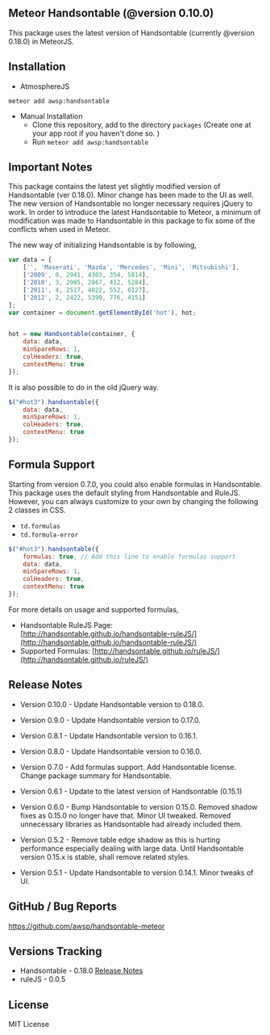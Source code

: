 ## Meteor Handsontable (@version 0.10.0)
This package uses the latest version of Handsontable (currently @version 0.18.0) in MeteorJS.


## Installation

- AtmosphereJS
```
meteor add awsp:handsontable
```

- Manual Installation
    - Clone this repository, add to the directory `packages` (Create one at your app root if you haven't done so. )
    - Run `meteor add awsp:handsontable`


## Important Notes
This package contains the latest yet slightly modified version of Handsontable (ver 0.18.0). Minor change has been made to the UI as well.     
The new version of Handsontable no longer necessary requires jQuery to work.
In order to introduce the latest Handsontable to Meteor,
a minimum of modification was made to Handsontable in this package to fix some of the conflicts when used in Meteor.


The new way of initializing Handsontable is by following,

```js
var data = [
    ['', 'Maserati', 'Mazda', 'Mercedes', 'Mini', 'Mitsubishi'],
    ['2009', 0, 2941, 4303, 354, 5814],
    ['2010', 3, 2905, 2867, 412, 5284],
    ['2011', 4, 2517, 4822, 552, 6127],
    ['2012', 2, 2422, 5399, 776, 4151]
];
var container = document.getElementById('hot'), hot;


hot = new Handsontable(container, {
    data: data,
    minSpareRows: 1,
    colHeaders: true,
    contextMenu: true
});
```

It is also possible to do in the old jQuery way.
```js
$("#hot3").handsontable({
    data: data,
    minSpareRows: 1,
    colHeaders: true,
    contextMenu: true
});
```

## Formula Support
Starting from version 0.7.0, you could also enable formulas in Handsontable.
This package uses the default styling from Handsontable and RuleJS.
However, you can always customize to your own by changing the following 2 classes in CSS.
 
* `td.formulas`  
* `td.formula-error`  

```js
$("#hot3").handsontable({
    formulas: true, // Add this line to enable formulas support
    data: data,
    minSpareRows: 1,
    colHeaders: true,
    contextMenu: true
});
```

For more details on usage and supported formulas, 
- Handsontable RuleJS Page: [http://handsontable.github.io/handsontable-ruleJS/](http://handsontable.github.io/handsontable-ruleJS/)
- Supported Formulas: [http://handsontable.github.io/ruleJS/](http://handsontable.github.io/ruleJS/)



## Release Notes
* Version 0.10.0 - Update Handsontable version to 0.18.0.
* Version 0.9.0 - Update Handsontable version to 0.17.0.
* Version 0.8.1 - Update Handsontable version to 0.16.1.
* Version 0.8.0 - Update Handsontable version to 0.16.0. 
* Version 0.7.0 - Add formulas support. Add Handsontable license. Change package summary for Handsontable. 
* Version 0.6.1 - Update to the latest version of Handsontable (0.15.1)
* Version 0.6.0 - Bump Handsontable to version 0.15.0. Removed shadow fixes as 0.15.0 no longer have that. Minor UI tweaked. 
                  Removed unnecessary libraries as Handsontable had already included them.  
* Version 0.5.2 - Remove table edge shadow as this is hurting performance especially dealing with large data. 
                  Until Handsontable version 0.15.x is stable, shall remove related styles. 

* Version 0.5.1 - Update Handsontable to version 0.14.1. Minor tweaks of UI. 


## GitHub / Bug Reports
https://github.com/awsp/handsontable-meteor


## Versions Tracking
* Handsontable - 0.18.0  [Release Notes](https://github.com/handsontable/handsontable/releases)
* ruleJS - 0.0.5


## License
MIT License
